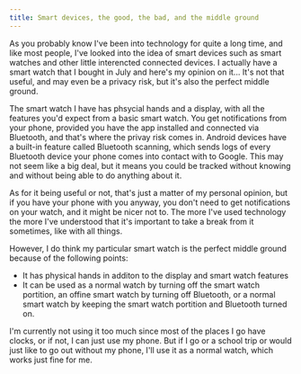 ```yaml
---
title: Smart devices, the good, the bad, and the middle ground
---
```



As you probably know I've been into technology for quite a long time, and like most people, I've looked into the idea of smart devices such as smart watches and other little interencted connected devices. I actually have a smart watch that I bought in July and here's my opinion on it... It's not that useful, and may even be a privacy risk, but it's also the perfect middle ground.

The smart watch I have has phsycial hands and a display, with all the features you'd expect from a basic smart watch. You get notifications from your phone, provided you have the app installed and connected via Bluetooth, and that's where the privay risk comes in. Android devices have a built-in feature called Bluetooth scanning, which sends logs of every Bluetooth device your phone comes into contact with to Google. This may not seem like a big deal, but it means you could be tracked without knowing and without being able to do anything about it.

As for it being useful or not, that's just a matter of my personal opinion, but if you have your phone with you anyway, you don't need to get notifications on your watch, and it might be nicer not to. The more I've used technology the more I've understood that it's important to take a break from it sometimes, like with all things.

However, I do think my particular smart watch is the perfect middle ground because of the following points:
- It has physical hands in additon to the display and smart watch features
- It can be used as a normal watch by turning off the smart watch portition, an offine smart watch by turning off Bluetooth, or a normal smart watch by keeping the smart watch portition and Bluetooth turned on.

I'm currently not using it too much since most of the places I go have clocks, or if not, I can just use my phone. But if I go or a school trip or would just like to go out without my phone, I'll use it as a normal watch, which works just fine for me.